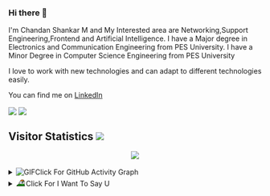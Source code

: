 ### Hi there 👋



I'm Chandan Shankar M and My Interested area are Networking,Support Engineering,Frontend and Artificial Intelligence.
I have a Major degree in Electronics and Communication Engineering from PES University.
I have a Minor Degree in Computer Science Engineering from PES University

I love to work with new technologies and can adapt to different technologies easily.

You can find me on [LinkedIn](https://www.linkedin.com/in/chandan-shankar-m-315b781a3/)



<img align="center" src="https://github-readme-stats.vercel.app/api/?username=ChandanShankarM&show_icons=true&theme=cobalt"/>
<img align="center" src="https://github-readme-stats.vercel.app/api/top-langs/?username=ChandanShankarM&theme=cobalt"/> 

## Visitor Statistics <img src="https://media.giphy.com/media/mGcNjsfWAjY5AEZNw6/giphy.gif" width="50">

<p align="center">
  <img src="https://profile-counter.glitch.me/ChandanShankarM/count.svg" />
</p>

<details>
<summary><img alt="GIF" src="https://github.com/TheDudeThatCode/TheDudeThatCode/blob/master/Assets/Developer.gif" width="25" />Click For GitHub Activity Graph</summary>
<p align="center">
  <img alt = "GitHub Activity Graph" src="https://activity-graph.herokuapp.com/graph?username=ChandanShankarM">
</p>
</details>

<details>
<summary><img src="https://raw.githubusercontent.com/ItsAnunesS/ItsAnunesS/master/src/img/parrots/flags/indiaparrot.gif" width="20" />Click For I Want To Say U</summary>
<p align="center">
  <img height="120" alt="Thanks for visiting me" width="100%" src="https://raw.githubusercontent.com/BrunnerLivio/brunnerlivio/master/images/marquee.svg" />
</p>
</details>
<!---
ChandanShankarM/ChandanShankarM is a ✨ special ✨ repository because its `README.md` (this file) appears on your GitHub profile.
You can click the Preview link to take a look at your changes.
--->
